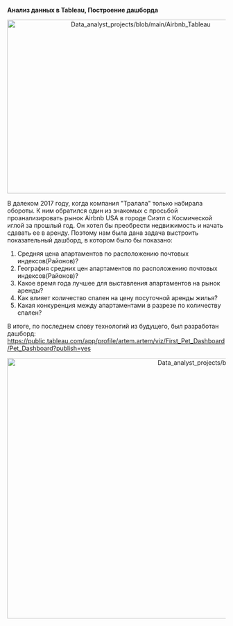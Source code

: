 
**Анализ данных в Tableau, Построение дашборда**

<p align="center"><img src="https://github.com/ArtemPlgn/Data_analyst_projects/blob/main/Airbnb_Tableau/airb.jpg" alt="Data_analyst_projects/blob/main/Airbnb_Tableau" border="0" style='width:600px;height:400px'/>

  
В далеком 2017 году, когда компания "Тралала" только набирала обороты. К ним обратился один из знакомых с просьбой проанализировать рынок Airbnb USA в городе Сиэтл с Космической иглой за прошлый год. Он хотел бы преобрести недвижимость и начать сдавать ее в аренду. Поэтому нам была дана задача выстроить показательный дашборд, в котором было бы показано:
  
  1. Средняя цена апартаментов по расположению почтовых индексов(Районов)?
  2. География средних цен апартаментов по расположению почтовых индексов(Районов)?
  3. Какое время года лучшее для выставления апартаментов на рынок аренды?
  4. Как влияет количество спален на цену посуточной аренды жилья?
  5. Какая конкуренция между апартаментами в разрезе по количеству спален?
  
  
В итоге, по последнем слову технологий из будущего, был разработан дашборд:
https://public.tableau.com/app/profile/artem.artem/viz/First_Pet_Dashboard/Pet_Dashboard?publish=yes
  
  
  
  <p align="center"><img src="https://github.com/ArtemPlgn/Data_analyst_projects/blob/main/Airbnb_Tableau/Pet_Dashboard.png" alt="Data_analyst_projects/blob/main/Airbnb_Tableau" border="0" style='width:1000px;height:600px'/>
